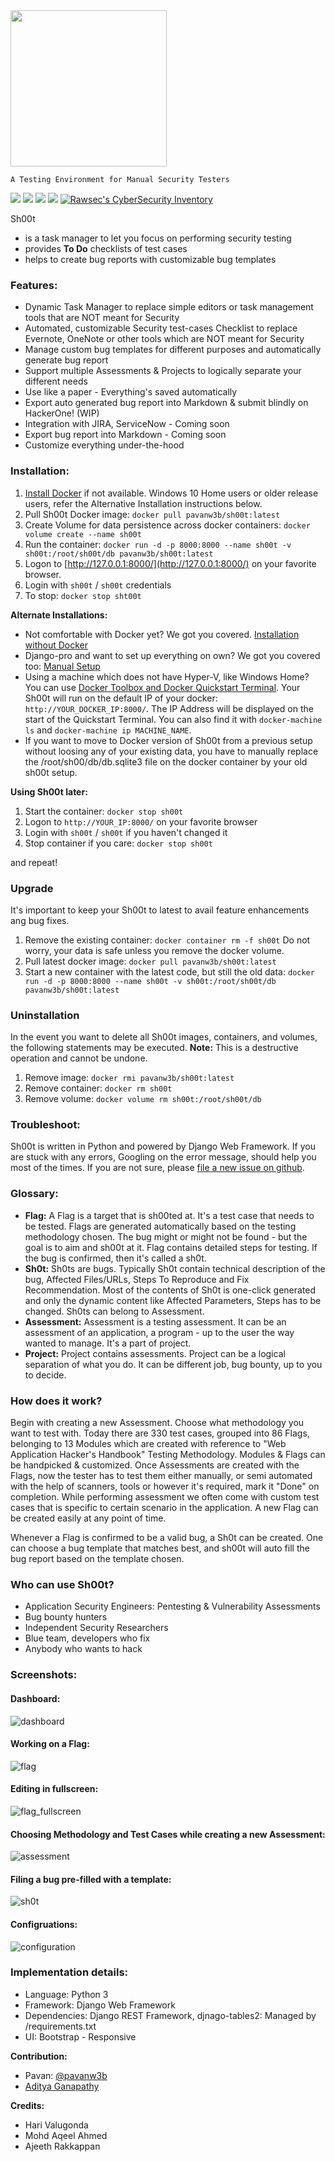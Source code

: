 <img src="https://user-images.githubusercontent.com/11267537/43043618-29ab7286-8db5-11e8-9603-71b30596d047.png" width="250" />

```
A Testing Environment for Manual Security Testers
```

![](https://img.shields.io/github/issues/pavanw3b/sh00t.svg)
![](https://img.shields.io/github/forks/pavanw3b/sh00t.svg)
![](https://img.shields.io/github/stars/pavanw3b/sh00t.svg)
![](https://img.shields.io/github/license/pavanw3b/sh00t.svg)
[![Rawsec's CyberSecurity Inventory](https://inventory.rawsec.ml/img/badges/Rawsec-inventoried-FF5050_flat.svg)](https://inventory.rawsec.ml/tools.html#Sh00t)

Sh00t
- is a task manager to let you focus on performing security testing
- provides **To Do** checklists of test cases
- helps to create bug reports with customizable bug templates


### Features:
- Dynamic Task Manager to replace simple editors or task management tools that are NOT meant for Security
- Automated, customizable Security test-cases Checklist to replace Evernote, OneNote or other tools which are NOT meant for Security
- Manage custom bug templates for different purposes and automatically generate bug report
- Support multiple Assessments & Projects to logically separate your different needs
- Use like a paper - Everything's saved automatically
- Export auto generated bug report into Markdown & submit blindly on HackerOne! (WIP)
- Integration with JIRA, ServiceNow - Coming soon
- Export bug report into Markdown - Coming soon
- Customize everything under-the-hood


### Installation:
1. [Install Docker](https://docs.docker.com/install/#desktop) if not available. Windows 10 Home users or older release users, refer the Alternative Installation instructions below.
2. Pull Sh00t Docker image: `docker pull pavanw3b/sh00t:latest`
3. Create Volume for data persistence across docker containers: `docker volume create --name sh00t`
4. Run the container: `docker run -d -p 8000:8000 --name sh00t -v sh00t:/root/sh00t/db pavanw3b/sh00t:latest`
4. Logon to [http://127.0.0.1:8000/](http://127.0.0.1:8000/) on your favorite browser.
5. Login with `sh00t` / `sh00t` credentials
6. To stop: `docker stop sht00t`

**Alternate Installations:**
- Not comfortable with Docker yet? We got you covered. [Installation without Docker](https://github.com/pavanw3b/sh00t/wiki/Installation-Without-Docker)
- Django-pro and want to set up everything on own? We got you covered too: [Manual Setup](https://github.com/pavanw3b/sh00t/wiki/Manual-Installation)
- Using a machine which does not have Hyper-V, like Windows Home? You can use [Docker Toolbox and Docker Quickstart Terminal](https://docs.docker.com/toolbox/toolbox_install_windows/). Your Sh00t will run on the default IP of your docker: `http://YOUR_DOCKER_IP:8000/`. The IP Address will be displayed on the start of the Quickstart Terminal. You can also find it with `docker-machine ls` and `docker-machine ip MACHINE_NAME`.
- If you want to move to Docker version of Sh00t from a previous setup without loosing any of your existing data, you have to manually replace the /root/sh00/db/db.sqlite3 file on the docker container by your old sh00t setup.

**Using Sh00t later:**
1. Start the container: `docker stop sh00t`
2. Logon to `http://YOUR_IP:8000/` on your favorite browser
3. Login with `sh00t` / `sh00t` if you haven't changed it
4. Stop container if you care: `docker stop sh00t`

and repeat!

### Upgrade
It's important to keep your Sh00t to latest to avail feature enhancements ang bug fixes. 

1. Remove the existing container: `docker container rm -f sh00t`
Do not worry, your data is safe unless you remove the docker volume.
2. Pull latest docker image: `docker pull pavanw3b/sh00t:latest` 
3. Start a new container with the latest code, but still the old data:  `docker run -d -p 8000:8000 --name sh00t -v sh00t:/root/sh00t/db pavanw3b/sh00t:latest`

### Uninstallation
In the event you want to delete all Sh00t images, containers, and volumes, the following statements may be executed. **Note:** This is a destructive operation and cannot be undone.

1. Remove image: `docker rmi pavanw3b/sh00t:latest`
2. Remove container: `docker rm sh00t`
3. Remove volume: `docker volume rm sh00t:/root/sh00t/db`


### Troubleshoot:
Sh00t is written in Python and powered by Django Web Framework. If you are stuck with any errors, Googling on the error 
message, should help you most of the times. If you are not sure, please [file a new issue on github](https://github.com/pavanw3b/sh00t/issues/new).

### Glossary:
- **Flag:** A Flag is a target that is sh00ted at. It's a test case that needs to be tested. Flags are generated automatically based on the testing methodology chosen. The bug might or might not be found - but the goal is to aim and sh00t at it. Flag contains detailed steps for testing. If the bug is confirmed, then it's called a sh0t.
- **Sh0t:** Sh0ts are bugs. Typically Sh0t contain technical description of the bug, Affected Files/URLs, Steps To Reproduce and Fix Recommendation. Most of the contents of Sh0t is one-click generated and only the dynamic content like Affected Parameters, Steps has to be changed. Sh0ts can belong to Assessment.
- **Assessment:** Assessment is a testing assessment. It can be an assessment of an application, a program - up to the user the way wanted to manage. It's a part of project.
- **Project:** Project contains assessments. Project can be a logical separation of what you do. It can be different job, bug bounty, up to you to decide.

### How does it work?
Begin with creating a new Assessment. Choose what methodology you want to test with. Today there are 330 test cases, grouped into 86 Flags, belonging to 13 Modules which are created with reference to "Web Application Hacker's Handbook" Testing Methodology. Modules & Flags can be handpicked & customized. Once Assessments are created with the Flags, now the tester has to test them either manually, or semi automated with the help of scanners, tools or however it's required, mark it "Done" on completion. While performing assessment we often come with custom test cases that is specific to certain scenario in the application. A new Flag can be created easily at any point of time.

Whenever a Flag is confirmed to be a valid bug, a Sh0t can be created. One can choose a bug template that matches best, and sh00t will auto fill the bug report based on the template chosen.


### Who can use Sh00t?
- Application Security Engineers: Pentesting & Vulnerability Assessments
- Bug bounty hunters
- Independent Security Researchers
- Blue team, developers who fix
- Anybody who wants to hack


### Screenshots:

#### Dashboard:

![dashboard](https://user-images.githubusercontent.com/11267537/60767075-e6a8b000-a0cf-11e9-9c39-e6eed4e1b143.jpg)

#### Working on a Flag:

![flag](https://user-images.githubusercontent.com/11267537/60767074-e6a8b000-a0cf-11e9-879c-ac8380ede31f.jpg)

#### Editing in fullscreen:

![flag_fullscreen](https://user-images.githubusercontent.com/11267537/60767073-e6a8b000-a0cf-11e9-9a62-176b7aebc92a.jpg)

#### Choosing Methodology and Test Cases while creating a new Assessment:

![assessment](https://user-images.githubusercontent.com/11267537/60767070-e6101980-a0cf-11e9-8046-b3d44136a47e.jpg)

#### Filing a bug pre-filled with a template:

![sh0t](https://user-images.githubusercontent.com/11267537/60767072-e6101980-a0cf-11e9-8248-b92802905fd1.jpg)

#### Configruations:

![configuration](https://user-images.githubusercontent.com/11267537/60767069-e5778300-a0cf-11e9-896c-f01e24d863f0.jpg)


### Implementation details:
- Language: Python 3
- Framework: Django Web Framework
- Dependencies: Django REST Framework, djnago-tables2: Managed by /requirements.txt
- UI: Bootstrap - Responsive



**Contribution:**
- Pavan: [@pavanw3b](https://twitter.com/pavanw3b)
- [Aditya Ganapathy](https://github.com/adityadev91)

**Credits:**
- Hari Valugonda
- Mohd Aqeel Ahmed
- Ajeeth Rakkappan
